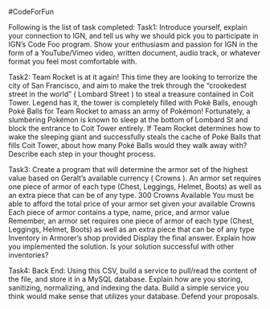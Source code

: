 #CodeForFun

Following is the list of task completed:
Task1: Introduce yourself, explain your connection to IGN, and tell us why we should pick you to participate in IGN’s Code Foo program. Show your enthusiasm and passion for IGN in the form of a YouTube/Vimeo video, written document, audio track, or whatever format you feel most comfortable with.

Task2: Team Rocket is at it again! This time they are looking to terrorize the city of San Francisco, and aim to make the trek through the “crookedest street in the world” ( Lombard Street ) to steal a treasure contained in Coit Tower. Legend has it, the tower is completely filled with Poké Balls, enough Poké Balls for Team Rocket to amass an army of Pokémon! Fortunately, a slumbering Pokémon is known to sleep at the bottom of Lombard St and block the entrance to Coit Tower entirely. If Team Rocket determines how to wake the sleeping giant and successfully steals the cache of Poké Balls that fills Coit Tower, about how many Poké Balls would they walk away with? Describe each step in your thought process.

Task3: Create a program that will determine the armor set of the highest value based on Geralt’s available currency ( Crowns ). An armor set requires one piece of armor of each type (Chest, Leggings, Helmet, Boots) as well as an extra piece that can be of any type.
300 Crowns Available
You must be able to afford the total price of your armor set given your available Crowns
Each piece of armor contains a type, name, price, and armor value
Remember, an armor set requires one piece of armor of each type (Chest, Leggings, Helmet, Boots) as well as an extra piece that can be of any type
Inventory in Armorer’s shop provided
Display the final answer.
Explain how you implemented the solution. Is your solution successful with other inventories?

Task4: Back End:
Using this CSV, build a service to pull/read the content of the file, and store it in a MySQL database. Explain how are you storing, sanitizing, normalizing, and indexing the data.
Build a simple service you think would make sense that utilizes your database. Defend your proposals.






